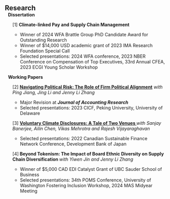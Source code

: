  
<h2 id="research" style="margin: 2px 0px 0px;"> <br> 
<br> Research</h2>
 <h4 style="margin:0 10px 0;"  >Dissertation</h4>

<div>
  <ul>  <div class="title"> [1] <strong> Climate-linked Pay and Supply Chain Management </strong>  </div>
  <ul>
    <li>   Winner of 2024 WFA Brattle Group PhD Candidate Award for Outstanding Research  <br></li>
     <li>   Winner of $14,000 USD academic grant of 2023 IMA Research Foundation Special Call<br></li>
     <li>   Selected presentations: 2024 WFA conference, 2023 NBER Conference on Compensation of Top Executives, 33rd Annual CFEA, 2023 ECGI Young Scholar Workshop </li>
  
  </ul>
 </ul>
</div>

<h4 style="margin:0 10px 0;" >Working Papers</h4>
  
<div>
  <ul>   <div class="title"> [2] <strong><a href="https://papers.ssrn.com/sol3/papers.cfm?abstract_id=4430507">Navigating Political Risk: The Role of Firm Political Alignment</a></strong> <em> with Ping Jiang, Jing Li and Jenny Li Zhang  </em> </div>
 <ul>
     <li>  Major Revision at <strong> <em> Journal of Accounting Research </em> </strong> </li>
  <li>  Selected presentations: 2023 CICF, Peking University, University of Delaware</li>
 
  </ul>
   </ul>
</div>

 
<div>
   <ul>  <div class="title"> [3] <strong> <a href="https://papers.ssrn.com/sol3/papers.cfm?abstract_id=4575733">Voluntary Climate Disclosures: A Tale of Two Venues </a></strong> <em> with Sanjay Banerjee, Ailin Chen, Vikas
Mehrotra and Rajesh Vijayaraghavan </em> </div>
 <ul>
     <li> Selected presentations:  2022 Canadian Sustainable Finance Network Conference, Development Bank of Japan</li>
   
  </ul>
    </ul>
</div>
 
 
<div>
   <ul>  <div class="title"> [4]<strong> Beyond Tokenism: The Impact of Board Ethnic Diversity on Supply Chain Diversification </strong> <em> with Yiwen Jin and Jenny Li Zhang</em> </div>
 <ul>
     <li>  Winner of $5,000 CAD EDI Catalyst Grant of UBC Sauder School of Business</li>
   <li>   Selected presentations: 34th POMS Conference, University of Washington Fostering Inclusion Workshop, 2024 MAS Midyear Meeting</li>
  

  </ul>
    </ul>
</div>

  

 
